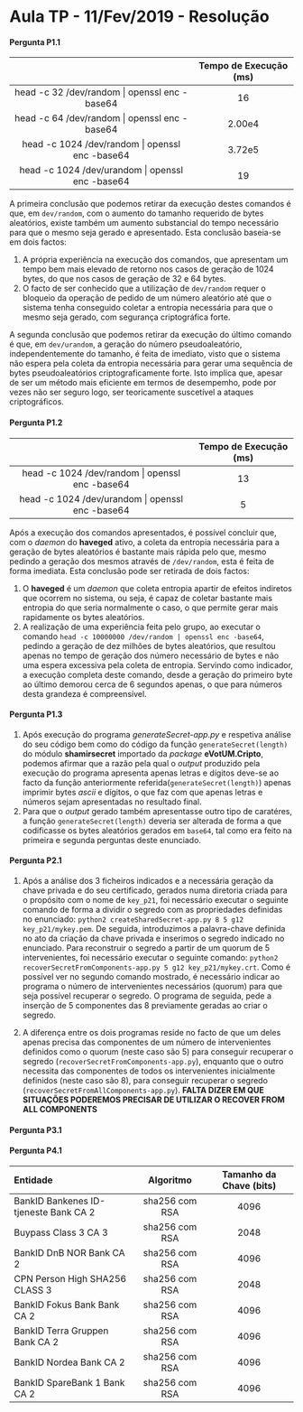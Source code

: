 # Aula TP - 11/Fev/2019 - Resolução

#### Pergunta P1.1

|                                                  | Tempo de Execução (ms) |
|:------------------------------------------------:|:----------------------:|
| head -c 32 /dev/random \| openssl enc -base64    |                     16 |
| head -c 64 /dev/random \| openssl enc -base64    |                 2.00e4 |
| head -c 1024 /dev/random \| openssl enc -base64  |                 3.72e5 |
| head -c 1024 /dev/urandom \| openssl enc -base64 |                     19 |

A primeira conclusão que podemos retirar da execução destes comandos é que, em `dev/random`, com o aumento do tamanho requerido de bytes aleatórios, existe também um aumento substancial do tempo necessário para que o mesmo seja gerado e apresentado. Esta conclusão baseia-se em dois factos:
1. A própria experiência na execução dos comandos, que apresentam um tempo bem mais elevado de retorno nos casos de geração de 1024 bytes, do que nos casos de geração de 32 e 64 bytes.
2. O facto de ser conhecido que a utilização de `dev/random` requer o bloqueio da operação de pedido de um número aleatório até que o sistema tenha conseguido coletar a entropia necessária para que o mesmo seja gerado, com segurança criptográfica forte.

A segunda conclusão que podemos retirar da execução do último comando é que, em `dev/urandom`, a geração do número pseudoaleatório, independentemente do tamanho, é feita de imediato, visto que o sistema não espera pela coleta da entropia necessária para gerar uma sequência de bytes pseudoaleatórios criptograficamente forte. Isto implica que, apesar de ser um método mais eficiente em termos de desempemho, pode por vezes não ser seguro logo, ser teoricamente suscetível a ataques criptográficos.

#### Pergunta P1.2

|                                                  | Tempo de Execução (ms) |
|:------------------------------------------------:|:----------------------:|
| head -c 1024 /dev/random \| openssl enc -base64  |                     13 |
| head -c 1024 /dev/urandom \| openssl enc -base64 |                      5 |

Após a execução dos comandos apresentados, é possível concluir que, com o _daemon_ do **haveged** ativo, a coleta da entropia necessária para a geração de bytes aleatórios é bastante mais rápida pelo que, mesmo pedindo a geração dos mesmos através de `/dev/random`, esta é feita de forma imediata. Esta conclusão pode ser retirada de dois factos:
1. O **haveged** é um _daemon_ que coleta entropia apartir de efeitos indiretos que ocorrem no sistema, ou seja, é capaz de coletar bastante mais entropia do que seria normalmente o caso, o que permite gerar mais rapidamente os bytes aleatórios.
2. A realização de uma experiência feita pelo grupo, ao executar o comando `head -c 10000000 /dev/random | openssl enc -base64`, pedindo a geração de dez milhões de bytes aleatórios, que resultou apenas no tempo de geração dos número necessário de bytes e não uma espera excessiva pela coleta de entropia. Servindo como indicador, a execução completa deste comando, desde a geração do primeiro byte ao último demorou cerca de 6 segundos apenas, o que para números desta grandeza é compreensível.

#### Pergunta P1.3
1. Após execução do programa _generateSecret-app.py_ e respetiva análise do seu código bem como do código da função `generateSecret(length)` do módulo **shamirsecret** importado da _package_ **eVotUM.Cripto**, podemos afirmar que a razão pela qual o _output_ produzido pela execução do programa apresenta apenas letras e dígitos deve-se ao facto da função anteriormente referida(`generateSecret(length)`) apenas imprimir bytes _ascii_ e dígitos, o que faz com que apenas letras e números sejam apresentadas no resultado final.
2. Para que o _output_ gerado também apresentasse outro tipo de caratéres, a função `generateSecret(length)` deveria ser alterada de forma a que codificasse os bytes aleatórios gerados em `base64`, tal como era feito na primeira e segunda perguntas deste enunciado.

#### Pergunta P2.1
1. Após a análise dos 3 ficheiros indicados e a necessária geração da chave privada e do seu certificado, gerados numa diretoria criada para o propósito com o nome de `key_p21`, foi necessário executar o seguinte comando de forma a dividir o segredo com as propriedades definidas no enunciado:
`python2 createSharedSecret-app.py 8 5 g12 key_p21/mykey.pem`.
De seguida, introduzimos a palavra-chave definida no ato da criação da chave privada e inserimos o segredo indicado no enunciado. Para reconstruir o segredo a partir de um quorum de 5 intervenientes, foi necessário executar o seguinte comando:
`python2 recoverSecretFromComponents-app.py 5 g12 key_p21/mykey.crt`.
Como é possível ver no segundo comando mostrado, é necessário indicar ao programa o número de intervenientes necessários (quorum) para que seja possível recuperar o segredo. O programa de seguida, pede a inserção de 5 componentes das 8 previamente geradas ao criar o segredo.

2. A diferença entre os dois programas reside no facto de que um deles apenas precisa das componentes de um número de intervenientes definidos como o quorum (neste caso são 5) para conseguir recuperar o segredo (`recoverSecretFromComponents-app.py`), enquanto que o outro necessita das componentes de todos os intervenientes inicialmente definidos (neste caso são 8), para conseguir recuperar o segredo (`recoverSecretFromAllComponents-app.py`). **FALTA DIZER EM QUE SITUAÇÕES PODEREMOS PRECISAR DE UTILIZAR O RECOVER FROM ALL COMPONENTS**

#### Pergunta P3.1

#### Pergunta P4.1

|                Entidade               |    Algoritmo   | Tamanho da Chave (bits) |
|:-------------------------------------|:--------------:|:-----------------------:|
| BankID Bankenes ID-tjeneste Bank CA 2 | sha256 com RSA |                    4096 |
| Buypass Class 3 CA 3                  | sha256 com RSA |                    2048 |
| BankID DnB NOR Bank CA 2              | sha256 com RSA |                    4096 |
| CPN Person High SHA256 CLASS 3        | sha256 com RSA |                    2048 |
| BankID Fokus Bank Bank CA 2           | sha256 com RSA |                    4096 |
| BankID Terra Gruppen Bank CA 2        | sha256 com RSA |                    4096 |
| BankID Nordea Bank CA 2               | sha256 com RSA |                    4096 |
| BankID SpareBank 1 Bank CA 2          | sha256 com RSA |                    4096 |